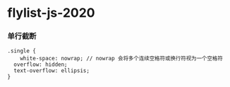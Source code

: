 # flylist-js-2020

### 单行截断

```
.single {
	white-space: nowrap; // nowrap 会将多个连续空格符或换行符视为一个空格符
  overflow: hidden;
  text-overflow: ellipsis;
}
```
